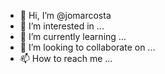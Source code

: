 - 👋 Hi, I’m @jomarcosta
- 👀 I’m interested in ...
- 🌱 I’m currently learning ...
- 💞️ I’m looking to collaborate on ...
- 📫 How to reach me ...

<!---
jomarcosta/jomarcosta is a ✨ special ✨ repository because its `README.md` (this file) appears on your GitHub profile.
You can click the Preview link to take a look at your changes.
--->

